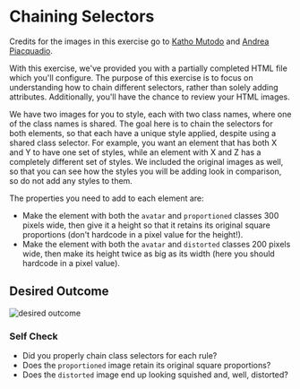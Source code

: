 # Chaining Selectors

Credits for the images in this exercise go to [Katho Mutodo](https://linktr.ee/photobykatho_) and [Andrea Piacquadio](https://www.pexels.com/@olly?utm_content=attributionCopyText&utm_medium=referral&utm_source=pexels).


With this exercise, we've provided you with a partially completed HTML file which you'll configure. The purpose of this exercise is to focus on understanding how to chain different selectors, rather than solely adding attributes. Additionally, you'll have the chance to review your HTML images.

We have two images for you to style, each with two class names, where one of the class names is shared. The goal here is to chain the selectors for both elements, so that each have a unique style applied, despite using a shared class selector. For example, you want an element that has both X and Y to have one set of styles, while an element with X and Z has a completely different set of styles. We included the original images as well, so that you can see how the styles you will be adding look in comparison, so do not add any styles to them.

The properties you need to add to each element are:

* Make the element with both the `avatar` and `proportioned` classes 300 pixels wide, then give it a height so that it retains its original square proportions (don't hardcode in a pixel value for the height!).
* Make the element with both the `avatar` and `distorted` classes 200 pixels wide, then make its height twice as big as its width (here you should hardcode in a pixel value).
        
## Desired Outcome
![desired outcome](./desired-outcome.png)

### Self Check
- Did you properly chain class selectors for each rule?
- Does the `proportioned` image retain its original square proportions?
- Does the `distorted` image end up looking squished and, well, distorted?
